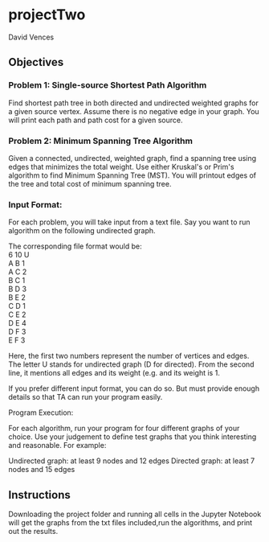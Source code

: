 # projectTwo
David Vences

## Objectives
### Problem 1: Single-source Shortest Path Algorithm
Find shortest path tree in both directed and undirected weighted graphs for a given source vertex. Assume there is no negative edge in your graph. You will print each path and path cost for a given source.

### Problem 2: Minimum Spanning Tree Algorithm
Given a connected, undirected, weighted graph, find a spanning tree using edges that minimizes the total weight. Use either Kruskal's or Prim's algorithm to find Minimum Spanning Tree (MST). You will printout edges of the tree and total cost of minimum spanning tree.

### Input Format:

For each problem, you will take input from a text file. Say you want to run algorithm on the following undirected graph.

The corresponding file format would be:
<br>
6 10 U<br>
A B 1<br>
A C 2<br>
B C 1<br>
B D 3<br>
B E 2<br>
C D 1<br>
C E 2<br>
D E 4<br>
D F 3<br>
E F 3<br>

Here, the first two numbers represent the number of vertices and edges. The letter U stands for undirected graph (D for directed). From the second line, it mentions all edges and its weight (e.g. 
 and its weight is 1.

If you prefer different input format, you can do so. But must provide enough details so that TA can run your program easily.

Program Execution:

For each algorithm, run your program for four different graphs of your choice. Use your judgement to define test graphs that you think interesting and reasonable. For example:

Undirected graph: at least 9 nodes and 12 edges
Directed graph: at least 7 nodes and 15 edges

## Instructions
Downloading the project folder and running all cells in the Jupyter Notebook will get the graphs from the txt files included,run the algorithms, and print out the results.
